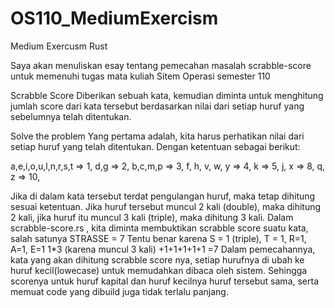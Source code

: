 # OS110_MediumExercism
Medium Exercusm Rust

Saya akan menuliskan esay tentang pemecahan masalah scrabble-score untuk memenuhi tugas mata kuliah Sitem Operasi semester 110

Scrabble Score
Diberikan sebuah kata, kemudian diminta untuk menghitung jumlah score dari kata tersebut berdasarkan nilai dari
setiap huruf yang sebelumnya telah ditentukan.

Solve the problem
Yang pertama adalah, kita harus perhatikan nilai dari setiap huruf yang telah ditentukan. 
Dengan ketentuan sebagai berikut:

a,e,i,o,u,l,n,r,s,t => 1,
d,g => 2,
b,c,m,p => 3,
f, h, v, w, y => 4,
k => 5,
j, x => 8,
q, z => 10,


Jika di dalam kata tersebut terdat pengulangan huruf, maka tetap dihitung sesuai ketentuan.
Jika huruf tersebut muncul 2 kali (double), maka dihitung 2 kali,
jika huruf itu muncul 3 kali (triple), maka dihitung 3 kali.
Dalam scrabble-score.rs , kita diminta membuktikan scrabble score suatu kata, salah satunya STRASSE = 7
Tentu benar karena
S = 1 (triple), T = 1, R=1, A=1, E=1
1*3 (karena muncul 3 kali) +1+1+1+1+1 =7
Dalam pemecahannya, kata yang akan dihitung scrabble score nya, setiap hurufnya di ubah ke huruf kecil(lowecase) untuk memudahkan dibaca oleh sistem.
Sehingga scorenya untuk huruf kapital dan huruf kecilnya huruf tersebut sama, serta memuat code yang dibuild juga tidak terlalu panjang.
